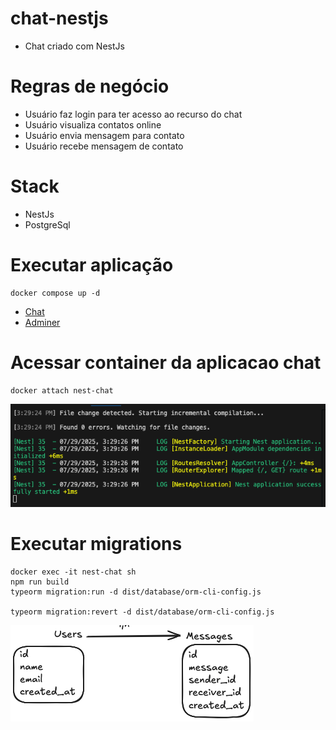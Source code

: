 # chat-nestjs

- Chat criado com NestJs

# Regras de negócio

- Usuário faz login para ter acesso ao recurso do chat
- Usuário visualiza contatos online
- Usuário envia mensagem para contato
- Usuário recebe mensagem de contato

# Stack

- NestJs
- PostgreSql

# Executar aplicação

```shell
docker compose up -d
```

- [Chat](http://localhost:3000/)
- [Adminer](http://localhost:8080)

# Acessar container da aplicacao chat

```shell
docker attach nest-chat
```

![docker attach nest-chat](./docs/docker-attach.png)

# Executar migrations

```shell
docker exec -it nest-chat sh 
npm run build
typeorm migration:run -d dist/database/orm-cli-config.js

typeorm migration:revert -d dist/database/orm-cli-config.js
```

![docker attach nest-chat](./docs/database.png)
